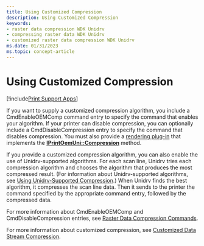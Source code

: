 ```yaml
---
title: Using Customized Compression
description: Using Customized Compression
keywords:
- raster data compression WDK Unidrv
- compressing raster data WDK Unidrv
- customized raster data compression WDK Unidrv
ms.date: 01/31/2023
ms.topic: concept-article
---
```


# Using Customized Compression

[!include[Print Support Apps](../includes/print-support-apps.md)]

If you want to supply a customized compression algorithm, you include a CmdEnableOEMComp command entry to specify the command that enables your algorithm. If your printer can disable compression, you can optionally include a CmdDisableCompression entry to specify the command that disables compression. You must also provide a [rendering plug-in](rendering-plug-ins.md) that implements the [**IPrintOemUni::Compression**](/windows-hardware/drivers/ddi/prcomoem/nf-prcomoem-iprintoemuni-compression) method.

If you provide a customized compression algorithm, you can also enable the use of Unidrv-supported algorithms. For each scan line, Unidrv tries each compression algorithm and chooses the algorithm that produces the most compressed result. (For information about Unidrv-supported algorithms, see [Using Unidrv-Supported Compression](using-unidrv-supported-compression.md).) When Unidrv finds the best algorithm, it compresses the scan line data. Then it sends to the printer the command specified by the appropriate command entry, followed by the compressed data.

For more information about CmdEnableOEMComp and CmdDisableCompression entries, see [Raster Data Compression Commands](raster-data-compression-commands.md).

For more information about customized compression, see [Customized Data Stream Compression](customized-data-stream-compression.md).
